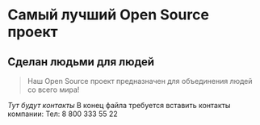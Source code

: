 # Самый лучший Open Source проект

## Сделан людьми для людей

> Наш Open Source проект предназначен для объединения людей со всего мира!

_Тут будут контакты_
В конец файла требуется вставить контакты компании: Тел: 8 800 333 55 22 
